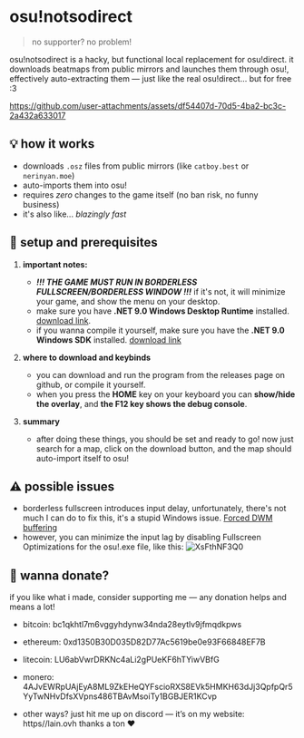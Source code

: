 # osu!notsodirect

> no supporter? no problem!

osu!notsodirect is a hacky, but functional local replacement for osu!direct.
it downloads beatmaps from public mirrors and launches them through osu!, effectively auto-extracting them — just like the real osu!direct... but for free :3


https://github.com/user-attachments/assets/df54407d-70d5-4ba2-bc3c-2a432a633017



## 💡 how it works

- downloads `.osz` files from public mirrors (like `catboy.best` or `nerinyan.moe`)
- auto-imports them into osu!
- requires *zero* changes to the game itself (no ban risk, no funny business)
- it's also like... *blazingly fast*

## 🧱 setup and prerequisites

1. **important notes:**
   - ***!!! THE GAME MUST RUN IN BORDERLESS FULLSCREEN/BORDERLESS WINDOW !!!*** if it's not, it will minimize your game, and show the menu on your desktop.
   - make sure you have **.NET 9.0 Windows Desktop Runtime** installed. [download link](https://dotnet.microsoft.com/en-us/download/dotnet/9.0).
   - if you wanna compile it yourself, make sure you have the **.NET 9.0 Windows SDK** installed. [download link](https://dotnet.microsoft.com/en-us/download/dotnet/9.0)

2. **where to download and keybinds**
   - you can download and run the program from the releases page on github, or compile it yourself.
   - when you press the **HOME** key on your keyboard you can **show/hide the overlay**, and **the F12 key shows the debug console**.

3. **summary**
   - after doing these things, you should be set and ready to go! now just search for a map, click on the download button, and the map should auto-import itself to osu!

## ⚠️ possible issues
- borderless fullscreen introduces input delay, unfortunately, there's not much I can do to fix this, it's a stupid Windows issue. [Forced DWM buffering](https://osu.ppy.sh/community/forums/topics/774452?n=3)
- however, you can minimize the input lag by disabling Fullscreen Optimizations for the osu!.exe file, like this:
![XsFthNF3Q0](https://github.com/user-attachments/assets/66c363eb-688f-49ea-8695-ca28a2f1545e)


## 💸 wanna donate?

if you like what i made, consider supporting me — any donation helps and means a lot!
- bitcoin: bc1qkhtl7m6vggyhdynw34nda28eytlv9jfmqdkpws
- ethereum: 0xd1350B30D035D82D77Ac5619be0e93F66848EF7B
- litecoin: LU6abVwrDRKNc4aLi2gPUeKF6hTYiwVBfG
- monero: 4AJvEWRpUAjEyA8ML9ZkEHeQYFscioRXS8EVk5HMKH63dJj3QpfpQr5YyTwNHvDfsXVpns486TBAvMsoiTy1BGBJER1KCvp

- other ways? just hit me up on discord — it’s on my website: https//lain.ovh
thanks a ton ❤️
